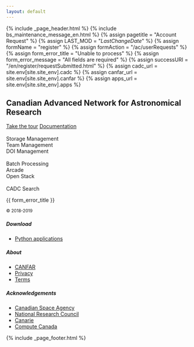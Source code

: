 ```yaml
---
layout: default
---
```


{% include _page_header.html %} {% include bs_maintenance_message_en.html %}
{% assign pagetitle = "Account Request" %}
{% assign LAST_MOD = "$LastChangeDate$" %}
{% assign formName = "register" %}
{% assign formAction = "/ac/userRequests" %}
{% assign form_error_title = "Unable to process" %}
{% assign form_error_message = "All fields are required" %}
{% assign successURI = "/en/register/requestSubmitted.html" %}
{% assign cadc_url = site.env[site.site_env].cadc %}
{% assign canfar_url = site.env[site.site_env].canfar %}
{% assign apps_url = site.env[site.site_env].apps %}

<div id="stars"></div>
<div class="container">
  <div class="py-3 pb-md-5">
    <div class="row">
      <!-- <div class="col-md-7 mb-4 text-center"> -->
      <div class="col-md-12 order-1 mb-4 text-center">
        <h2 class="mt-5 h4 text-left font-weight-light">Canadian Advanced Network for Astronomical Research</h2>
        <div role="toolbar" aria-label="Action button toolbar" class="pt-2 text-left">
          <a href="docs/quick_start/" class="btn btn-outline-info mr-3 font-weight-bold">Take the tour</a>
          <a href="docs/" class="btn btn-primary">Documentation</a>
        </div>
        <br />
        <div class="mt-md-5">
          <div class="row text-center mb-3">
            <div class="mx-1 col">
              <a href="http://{{ apps_url }}/storage/list" class="text-secondary" data-toggle="tooltip" data-placement="top" title="Manage your VOSpace">
                <i class="fas fa-hdd service-link"></i>
              </a>
              <div>
                <span>Storage Management</span>
              </div>
            </div>
            <div class="mx-1 col">
              <a href="http://{{ apps_url }}/gmui" class="text-secondary" data-toggle="tooltip" data-placement="top" title="Manage your CANFAR teams">
                <i class="fas fa-users service-link"></i>
              </a>
              <div>
                <span>Team Management</span>
              </div>
            </div>
            <div class="mx-1 col">
              <a href="http://{{ apps_url }}/citation" class="text-secondary" data-toggle="tooltip" data-placement="top" title="Manager your Digital Object Identifiers">
                <i class="fas fa-link service-link"></i>
              </a>
              <div>
                <span>DOI Management</span>
              </div>
            </div>
          </div>
          <br />
          <div class="row text-center mb-3">
            <div class="mx-1 col">
              <a href="http://{{ apps_url }}/processing/batchjobs" class="text-secondary" data-toggle="tooltip" data-placement="top" title="Cloud processing on CANFAR resources">
                <i class="fas fa-microchip service-link"></i>
              </a>
              <div>
                <span>Batch Processing</span>
              </div>
            </div>
            <div class="mx-1 col">
              <a href="http://demo.canfar.net/en/arcade" class="text-secondary" data-toggle="tooltip" data-placement="top" title="Cloud user sessions">
                <i class="fas fa-desktop service-link"></i>
              </a>
              <div>
                <span>Arcade</span>
              </div>
            </div>
            <div class="mx-1 col">
              <a href="http://{{ apps_url }}/processing/vmod" class="text-secondary" data-toggle="tooltip" data-placement="top" title="Interactive Virtual Machines">
                <i class="fas fa-power-off service-link"></i>
              </a>
              <div>
                <span>Open Stack</span>
              </div>
            </div>
          </div>
          <br />
          <div class="row text-center mt-3">
            <div class="mx-1 offset-mx-1 col">
              <a href="http://{{ cadc_url }}/en/search/" class="text-secondary" data-toggle="tooltip" data-placement="right" title="Search data collections at the Canadian Astronomy Data Centre">
                <i class="fas fa-archive service-link"></i>
              </a>
              <div>
                <span>CADC Search</span>
              </div>
            </div>
          </div>
        </div>
        <div class="d-none" id="request_form_error">
          <div class="card bg-transparent">
            <p class="card-header bg-danger">{{ form_error_title }}<br></p>
            <div class="card-body">
              <small class="card-text"></small>
            </div>
          </div>
        </div>
      </div>
    </div>
  </div>
  <footer class="my-md-5 pt-md-3 border-top">
    <div class="row">
      <div class="col-12 col-md">
        <small class="d-block mb-3 text-muted">© 2018-2019</small>
      </div>
      <div class="col-6 col-md">
        <h5>Download</h5>
        <ul class="list-unstyled text-small">
          <li><a class="text-muted" href="https://pypi.org/search/?q=cadc">Python applications</a></li>
          <!-- <li><a class="text-muted" href="#">Web services</a></li> -->
        </ul>
      </div>
      <div class="col-6 col-md">
        <h5 hidden>Resources</h5>
        <div class="social-link-toolbar" role="toolbar">
          <a href="https://github.com/opencadc" class="social-link pl-sm-1" aria-label="Center Align">
            <i class="fab fa-github fa-3x" aria-hidden="true"></i>
          </a>
          <a href="https://twitter.com/astro_canfar" class="social-link" aria-label="Center Align">
            <i class="fab fa-twitter fa-3x" aria-hidden="true"></i>
          </a>
          <a href="/en/slack" class="social-link" aria-label="Center Align">
            <i class="fab fa-slack fa-3x" aria-hidden="true"></i>
          </a>
        </div>
      </div>
      <div class="col-6 col-md">
        <h5>About</h5>
        <ul class="list-unstyled text-small">
          <li><a class="text-muted" href="about/">CANFAR</a></li>
          <!-- <li><a class="text-muted" href="#">Astronomy</a></li> -->
          <li><a class="text-muted" href="https://www.nrc-cnrc.gc.ca/eng/notices/index.html#pr">Privacy</a></li>
          <li><a class="text-muted" href="about/terms-of-reference">Terms</a></li>
        </ul>
      </div>
      <div class="col-6 col-md">
        <h5>Acknowledgements</h5>
        <ul class="list-unstyled text-small">
          <li><a class="text-muted" href="http://www.asc-csa.gc.ca/eng/">Canadian Space Agency</a></li>
          <li><a class="text-muted" href="http://www.nrc-cnrc.gc.ca/eng/">National Research Council</a></li>
          <li><a class="text-muted" href="https://www.canarie.ca/">Canarie</a></li>
          <li><a class="text-muted" href="https://www.computecanada.ca/">Compute Canada</a></li>
        </ul>
      </div>
    </div>
  </footer>
  {% include _page_footer.html %}
</div>
<!-- Internationalization libraries -->
<script type="text/javascript" src="/js/jquery.i18n.js"></script>
<script type="text/javascript" src="/js/jquery.i18n.messagestore.js"></script>
<script type="text/javascript" src="/js/jquery.i18n.fallbacks.js"></script>
<script type="text/javascript" src="/js/jquery.i18n.parser.js"></script>
<script type="text/javascript" src="/js/jquery.i18n.emitter.js"></script>
<script type="text/javascript" src="/js/jquery.i18n.language.js"></script>
<script type="text/javascript" src="/js/cadc.auth.js"></script>
<script type="text/javascript">
  $(document).ready(function () {
    var successURI = '{{ successURI }}';
    var formName = '{{ formName }}';
    new cadc.auth.UserDetailsForm($('#' + formName), false,
      true, successURI);
  });
</script>
